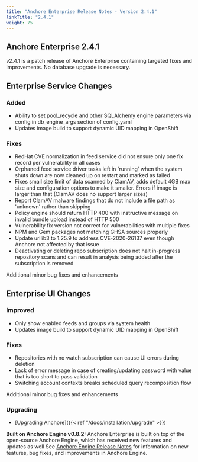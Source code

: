 ```yaml
---
title: "Anchore Enterprise Release Notes - Version 2.4.1"
linkTitle: "2.4.1"
weight: 75
---
```


## Anchore Enterprise 2.4.1

v2.4.1 is a patch release of Anchore Enterprise containing targeted fixes and improvements. No database upgrade is necessary.

## Enterprise Service Changes

### Added

+ Ability to set pool_recycle and other SQLAlchemy engine parameters via config in db_engine_args section of config.yaml 
+ Updates image build to support dynamic UID mapping in OpenShift

### Fixes 

+ RedHat CVE normalization in feed service did not ensure only one fix record per vulnerability in all cases
+ Orphaned feed service driver tasks left in 'running' when the system shuts down are now cleaned up on restart and marked as failed
+ Fixes small size limit of data scanned by ClamAV, adds default 4GB max size and configuration options to make it smaller. Errors if image is larger than that (ClamAV does no support larger sizes)
+ Report ClamAV malware findings that do not include a file path as 'unknown' rather than skipping
+ Policy engine should return HTTP 400 with instructive message on invalid bundle upload instead of HTTP 500
+ Vulnerability fix version not correct for vulnerabilities with multiple fixes
+ NPM and Gem packages not matching GHSA sources properly
+ Update urllib3 to 1.25.9 to address CVE-2020-26137 even though Anchore not affected by that issue
+ Deactivating or deleting repo subscription does not halt in-progress repository scans and can result in analysis being added after the subscription is removed

Additional minor bug fixes and enhancements

## Enterprise UI Changes

### Improved

+ Only show enabled feeds and groups via system health
+ Updates image build to support dynamic UID mapping in OpenShift 

### Fixes

+ Repositories with no watch subscription can cause UI errors during deletion
+ Lack of error message in case of creating/updating password with value that is too short to pass validation
+ Switching account contexts breaks scheduled query recomposition flow

Additional minor bug fixes and enhancements


### Upgrading

* [Upgrading Anchore]({{< ref "/docs/installation/upgrade" >}})

**Built on Anchore Engine v0.8.2:** Anchore Enterprise is built on top of the open-source Anchore Engine, which has received new features and updates as well See [Anchore Engine Release Notes](https://engine.anchore.io/docs/releasenotes/082/) for information on new features, bug fixes, and improvements in Anchore Engine.

